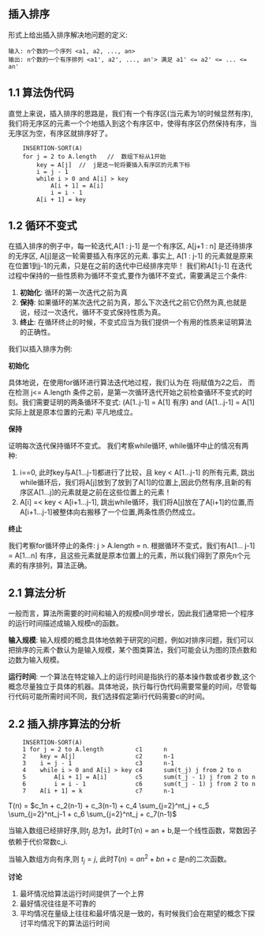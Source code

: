## 插入排序
形式上给出插入排序解决地问题的定义:

    输入: n个数的一个序列 <a1, a2, ..., an>
    输出: n个数的一个有序排列 <a1', a2', ..., an'> 满足 a1' <= a2' <= ... <= an'

## 1.1 算法伪代码
直觉上来说，插入排序的思路是，我们有一个有序区(当元素为1的时候显然有序), 我们将无序区的元素一个个地插入到这个有序区中，使得有序区仍然保持有序，当无序区为空，有序区就排序好了。

        INSERTION-SORT(A)
        for j = 2 to A.length   //  数组下标从1开始  
            key = A[j]  //  j是这一轮将要插入有序区的元素下标
            i = j - 1
            while i > 0 and A[i] > key
                A[i + 1] = A[i]
                i = i - 1
            A[i + 1] = key

## 1.2 循环不变式
在插入排序的例子中，每一轮迭代,A[1 : j-1] 是一个有序区, A[j+1 : n] 是还待排序的无序区, A[j]是这一轮需要插入有序区的元素. 事实上, A[1 : j-1] 的元素就是原来在位置1到j-1的元素，只是在之前的迭代中已经排序完毕！ 我们称A[1:j-1] 在迭代过程中保持的一些性质称为循环不变式,要作为循环不变式，需要满足三个条件:

1. **初始化**: 循环的第一次迭代之前为真
2. **保持**: 如果循环的某次迭代之前为真，那么下次迭代之前它仍然为真,也就是说，经过一次迭代，循环不变式保持性质为真。
3. **终止**: 在循环终止的时候，不变式应当为我们提供一个有用的性质来证明算法的正确性。

我们以插入排序为例:

**初始化**

具体地说，在使用for循环进行算法迭代地过程，我们认为在 将j赋值为2之后， 而在检测 j<= A.length 条件之前，是第一次循环迭代开始之前检查循环不变式的时刻。我们需要证明的两条循环不变式: (A[1..j-1] = A[1] 有序) and (A[1...j-1] = A[1] 实际上就是原本位置的元素) 平凡地成立。

**保持**

证明每次迭代保持循环不变式。 我们考察while循环, while循环中止的情况有两种:
1. i==0, 此时key与A[1...j-1]都进行了比较，且 key < A[1...j-1] 的所有元素, 跳出while循环后，我们将A[j]放到了放到了A[1]的位置上,因此仍然有序,且新的有序区A[1...j]的元素就是之前在这些位置上的元素！
2. A[i] =< key < A[i+1...j-1], 跳出while循环，我们将A[j]放在了A[i+1]的位置,而A[i+1...j-1]被整体向右搬移了一个位置,两条性质仍然成立。

**终止**

我们考察for循环停止的条件: j > A.length = n. 根据循环不变式，我们有A[1... j-1] = A[1...n] 有序，且这些元素就是原本位置上的元素，所以我们得到了原先n个元素的有序排列，算法正确。

## 2.1 算法分析
一般而言，算法所需要的时间和输入的规模n同步增长，因此我们通常把一个程序的运行时间描述成输入规模n的函数。

**输入规模**: 输入规模的概念具体地依赖于研究的问题，例如对排序问题，我们可以把排序的元素个数认为是输入规模，某个图类算法，我们可能会认为图的顶点数和边数为输入规模。

**运行时间**: 一个算法在特定输入上的运行时间是指执行的基本操作数或者步数,这个概念尽量独立于具体的机器。具体地说，执行每行伪代码需要常量的时间，尽管每行代码可能所需时间不同，我们选择假定第i行代码需要ci的时间。

## 2.2 插入排序算法的分析

        INSERTION-SORT(A)
        1 for j = 2 to A.length         c1      n    
        2    key = A[j]                 c2      n-1
        3    i = j - 1                  c3      n-1
        4    while i > 0 and A[i] > key c4      sum(t_j) j from 2 to n
        5        A[i + 1] = A[i]        c5      sum(t_j - 1) j from 2 to n
        6        i = i - 1              c6      sum(t_j - 1) j from 2 to n 
        7    A[i + 1] = k               c7      n-1
        
T(n) = $c_1n + c_2(n-1) + c_3(n-1) + c_4 \sum_{j=2}^nt_j + c_5 \sum_{j=2}^nt_j-1 + c_6 \sum_{j=2}^nt_j + c_7(n-1)$

当输入数组已经排好序,则$t_j$ 总为1，此时T(n) = an + b,是一个线性函数，常数因子依赖于代价常数c_i.

当输入数组方向有序,则 $t_j = j$, 此时$T(n) = an^2 + bn + c$ 是n的二次函数。

**讨论**

1. 最坏情况给算法运行时间提供了一个上界
2. 最好情况往往是不可靠的
3. 平均情况在量级上往往和最坏情况是一致的，有时候我们会在期望的概念下探讨平均情况下的算法运行时间
